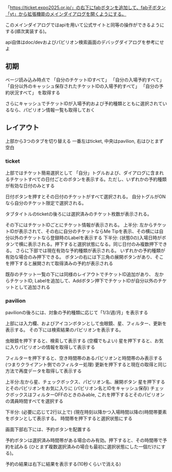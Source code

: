 「https://ticket.expo2025.or.jp/」の右下にfabボタンを追加して、fab子ボタン「yt」から拡張機能のメインダイアログを開くようにする。

このメインダイアログではapiを用いて公式サイトと同等の操作ができるようにする(順次実装する)。

api自体はdoc/devおよびパビリオン検索画面のデバッグダイアログを参考にせよ

## 初期

ページ読み込み時点で
「自分のチケットIDすべて」
「自分の入場予約すべて」
「自分以外のキャッシュ保存されたチケットIDの入場予約すべて」
「自分の予約状況すべて」
を取得する

さらにキャッシュでチケットIDが入場予約および予約種類とともに選択されているなら、パビリオン情報一覧も取得しておく

## レイアウト

上部から3つのタブを切り替える
一番左はticket, 中央はpavilion, 右はひとまず空白

### ticket

上部ではチケット簡易選択として
「自分」トグルおよび、ダイアログに含まれるチケットすべての日付ごとのボタンを表示する。ただし、いずれかの予約種類が有効な日付のみとする

日付ボタンを押すとその日付のチケットがすべて選択される。
自分トグルがONなら自分のチケット限定で選択される。

タブタイトルのticketの後ろには選択済みのチケット枚数が表示される。

その下にはチケットIDごとにチケット情報が表示される。
上半分: 左からチケットIDが表示されて、その右に自分のチケットならMe Tipを表示、その横には自分以外のチケットなら登録時のLabelを表示する
下半分: (状態0の)入場日時がボタンで横に表示される。押下すると選択状態になる。同じ日付のみ複数押下できる。
さらに下部では現在有効な予約種類が表示される。
いずれかの予約種類が有効な場合のみ押下できる。
ボタンの右には下三角の展開ボタンがあり、そこを押下すると展開されて取得済みの予約が表示される

既存のチケット一覧の下には同様のレイアウトでチケットID追加があり、
左からチケットID, Labelを追加して、Addボタン押下でチケットIDが自分以外のチケットとして追加される


### pavilion

pavilionの後ろには、対象の予約種類に応じて「1/3/週/月」を表示する

上部には入力欄、およびアイコンボタンとして虫眼鏡、星、フィルター、更新を表示する。
その下には検索結果のパビリオンを表示する。

虫眼鏡を押下すると、検索して表示する (空欄でもよい)
星を押下すると、お気に入りパビリオンの情報を取得して表示する

フィルターを押下すると、空き時間帯のあるパビリオンと時間帯のみ表示する (つまりクライアント側でのフィルター処理)
更新を押下すると現在の取得と同じ方法で再度データを取得して表示する


上半分:左から星、チェックボックス、パビリオン名、展開ボタン
星を押下するとそのパビリオンをお気に入りに (パビリオン名とIDをキャッシュ保存)
チェックボックスはフィルターOFFのときのみable, これを押下するとそのパビリオンの満員時間すべてを選択する

下半分: (必要に応じて2行以上で) (現在時刻以降かつ入場時間以降の)時間帯要素をボタンとして表示する。
時間帯を押下すると選択状態にする


画面下部右下には、予約ボタンを配置する

予約ボタンは選択済み時間帯がある場合のみ有効。押下すると、その時間帯で予約を試みる (ひとまず複数選択済みの場合も最初に選択状態にした一個だけにする)。

予約の結果は右下に結果を表示する(10秒くらいで消える)